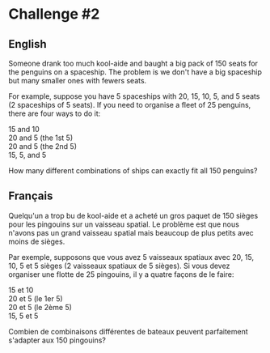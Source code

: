 # Challenge #2
## English
Someone drank too much kool-aide and baught a big pack of 150 seats for the penguins on a spaceship. The problem is we don't have a big spaceship but many smaller ones
with fewers seats.

For example, suppose you have 5 spaceships with 20, 15, 10, 5, and 5 seats (2 spaceships of 5 seats). If you need to organise a fleet of 25 penguins, there are four ways to do it:

15 and 10\
20 and 5 (the 1st 5)\
20 and 5 (the 2nd 5)\
15, 5, and 5

How many different combinations of ships can exactly fit all 150 penguins?

## Français
Quelqu'un a trop bu de kool-aide et a acheté un gros paquet de 150 sièges pour les pingouins sur un vaisseau spatial. Le problème est que nous n'avons pas un grand vaisseau spatial mais beaucoup de plus petits avec moins de sièges.

Par exemple, supposons que vous avez 5 vaisseaux spatiaux avec 20, 15, 10, 5 et 5 sièges (2 vaisseaux spatiaux de 5 sièges). Si vous devez organiser une flotte de 25 pingouins, il y a quatre façons de le faire:

15 et 10 \
20 et 5 (le 1er 5)\
20 et 5 (le 2ème 5)\
15, 5 et 5

Combien de combinaisons différentes de bateaux peuvent parfaitement s'adapter aux 150 pingouins?

